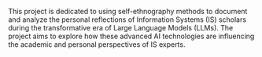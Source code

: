 This project is dedicated to using self-ethnography methods to document and analyze the personal reflections of Information Systems (IS) scholars during the transformative era of Large Language Models (LLMs). The project aims to explore how these advanced AI technologies are influencing the academic and personal perspectives of IS experts.
